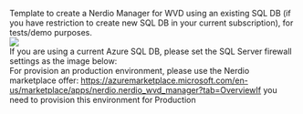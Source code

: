 Template to create a Nerdio Manager for WVD using an existing SQL DB (if you have restriction to create new SQL DB in your current subscription), for tests/demo purposes.
<br>
<a href="https%3A%2F%2Fraw.githubusercontent.com%2Fmatiasma%2Farm-templates%2Fmaster%2FNerdioManagerForWVD%2Fazuredeploy.json" target="_blank">
    <img src="http://azuredeploy.net/deploybutton.png"/>
</a>
<br>
If you are using a current Azure SQL DB, please set the SQL Server firewall settings as the image below:
<br>
<img scr="./sql-firewall.PNG">
<br>
For provision an production environment, please use the Nerdio marketplace offer: 
https://azuremarketplace.microsoft.com/en-us/marketplace/apps/nerdio.nerdio_wvd_manager?tab=OverviewIf you need to provision this environment for Production 
